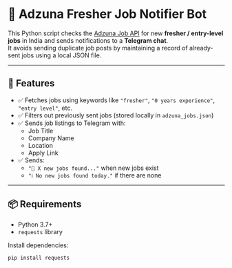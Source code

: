 # 🧠 Adzuna Fresher Job Notifier Bot

This Python script checks the [Adzuna Job API](https://developer.adzuna.com/overview) for new **fresher / entry-level jobs** in India and sends notifications to a **Telegram chat**.  
It avoids sending duplicate job posts by maintaining a record of already-sent jobs using a local JSON file.

---

## 🚀 Features

- ✅ Fetches jobs using keywords like `"fresher"`, `"0 years experience"`, `"entry level"`, etc.
- ✅ Filters out previously sent jobs (stored locally in `adzuna_jobs.json`)
- ✅ Sends job listings to Telegram with:
  - Job Title
  - Company Name
  - Location
  - Apply Link
- ✅ Sends:
  - `"🔔 X new jobs found..."` when new jobs exist
  - `"ℹ️ No new jobs found today."` if there are none

---

## 📦 Requirements

- Python 3.7+
- `requests` library

Install dependencies:

```bash
pip install requests
